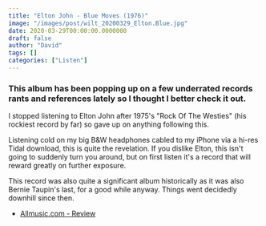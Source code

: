 ```yaml
---
title: "Elton John - Blue Moves (1976)"
image: "/images/post/wilt_20200329_Elton.Blue.jpg"
date: 2020-03-29T00:00:00.0000000
draft: false
author: "David"
tags: []
categories: ["Listen"]
---
```

### This album has been popping up on a few underrated records rants and references lately so I thought I better check it out.    
  
I stopped listening to Elton John after 1975's "Rock Of The Westies" (his rockiest record by far) so gave up on anything following this.   
  
Listening cold on my big B&W headphones cabled to my iPhone via a hi-res Tidal download, this is quite the revelation.  If you dislike Elton, this isn't going to suddenly turn you around, but on first listen it's a record that will reward greatly on further exposure.   
  
This record was also quite a significant album historically as it was also Bernie Taupin's last, for a good while anyway. Things went decidedly downhill since then.  

-  [Allmusic.com - Review](https://www.allmusic.com/album/blue-moves-mw0000192703)